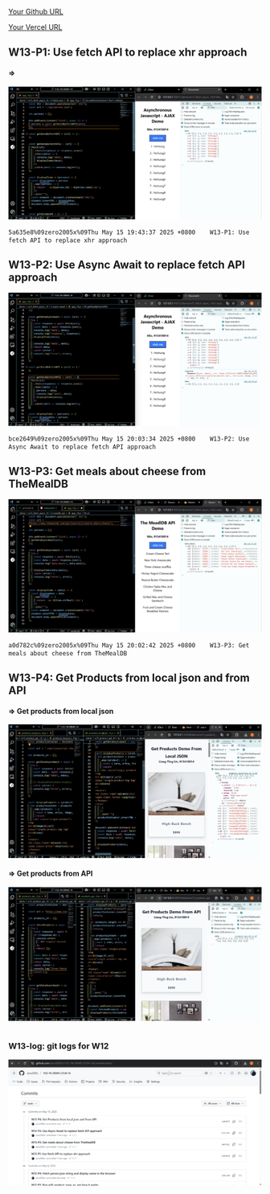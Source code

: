 [Your Github URL](https://github.com/zero2005x/1132-1N-DEMO-14)

[Your Vercel URL](https://1132-1N-DEMO-14.vercel.app)

## W13-P1: Use fetch API to replace xhr approach

#### =>

![](w13-p1.png)

```
5a635e8%09zero2005x%09Thu May 15 19:43:37 2025 +0800    W13-P1: Use fetch API to replace xhr approach
```

## W13-P2: Use Async Await to replace fetch API approach

![](w13-p2.png)

```
bce2649%09zero2005x%09Thu May 15 20:03:34 2025 +0800    W13-P2: Use Async Await to replace fetch API approach
```

## W13-P3: Get meals about cheese from TheMealDB

![](w13-p3.png)

```
a0d782c%09zero2005x%09Thu May 15 20:02:42 2025 +0800    W13-P3: Get meals about cheese from TheMealDB
```

## W13-P4: Get Products from local json and from API

#### => Get products from local json

![](w13-p4-1.png)

#### => Get products from API

![](w13-p4-2.png)

```

```

### W13-log: git logs for W12

![](w13-log.png)

```

```

```

```

```

```
